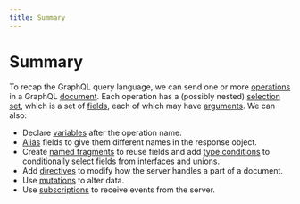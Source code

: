 ```yaml
---
title: Summary
---
```


# Summary

To recap the GraphQL query language, we can send one or more [operations](operations.md) in a GraphQL [document](document.md). Each operation has a (possibly nested) [selection set](selection-sets.md), which is a set of [fields](fields.md), each of which may have [arguments](arguments.md). We can also:

- Declare [variables](variables.md) after the operation name.
- [Alias](field-aliases.md) fields to give them different names in the response object.
- Create [named fragments](fragments.md) to reuse fields and add [type conditions](fragments.md#type-conditions) to conditionally select fields from interfaces and unions.
- Add [directives](directives.md) to modify how the server handles a part of a document.
- Use [mutations](mutations.md) to alter data.
- Use [subscriptions](subscriptions.md) to receive events from the server.